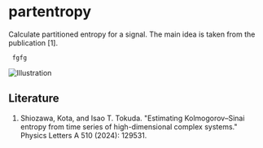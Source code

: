# partentropy
Calculate partitioned entropy for a signal. The main idea is taken from the publication [1]. 

```
 fgfg
```

![Illustration](https://myoctocat.com/assets/images/base-octocat.svg)

## Literature
1. Shiozawa, Kota, and Isao T. Tokuda. "Estimating Kolmogorov–Sinai entropy from time series of high-dimensional complex systems." Physics Letters A 510 (2024): 129531.
